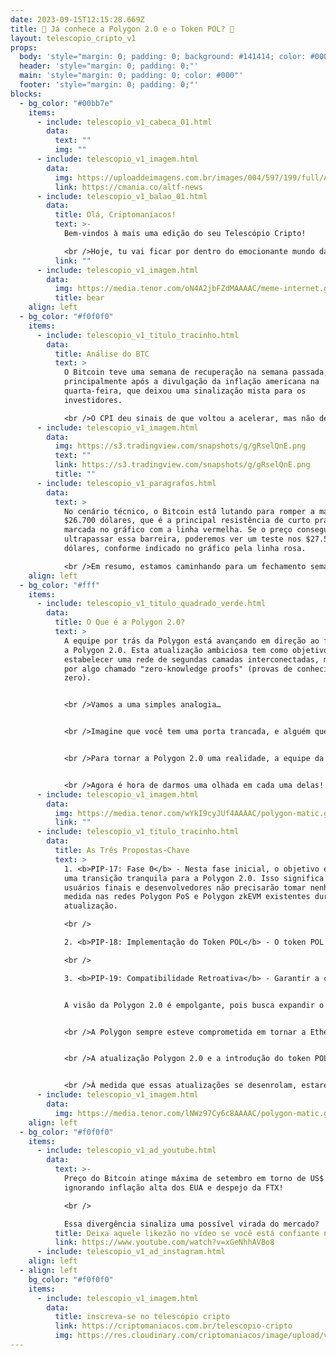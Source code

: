```yaml
---
date: 2023-09-15T12:15:28.669Z
title: 🤔 Já conhece a Polygon 2.0 e o Token POL? 🤔
layout: telescopio_cripto_v1
props:
  body: 'style="margin: 0; padding: 0; background: #141414; color: #000"'
  header: 'style="margin: 0; padding: 0;"'
  main: 'style="margin: 0; padding: 0; color: #000"'
  footer: 'style="margin: 0; padding: 0;"'
blocks:
  - bg_color: "#00bb7e"
    items:
      - include: telescopio_v1_cabeca_01.html
        data:
          text: ""
          img: ""
      - include: telescopio_v1_imagem.html
        data:
          img: https://uploaddeimagens.com.br/images/004/597/199/full/ADNews.png?1693845682
          link: https://cmania.co/altf-news
      - include: telescopio_v1_balao_01.html
        data:
          title: Olá, Criptomaníacos!
          text: >-
            Bem-vindos à mais uma edição do seu Telescópio Cripto! 

            <br />Hoje, tu vai ficar por dentro do emocionante mundo da atualização Polygon 2.0 e a introdução do token POL.
          link: ""
      - include: telescopio_v1_imagem.html
        data:
          img: https://media.tenor.com/oN4A2jbFZdMAAAAC/meme-internet.gif
          title: bear
    align: left
  - bg_color: "#f0f0f0"
    items:
      - include: telescopio_v1_titulo_tracinho.html
        data:
          title: Análise do BTC
          text: >
            O Bitcoin teve uma semana de recuperação na semana passada,
            principalmente após a divulgação da inflação americana na
            quarta-feira, que deixou uma sinalização mista para os
            investidores. 

            <br />O CPI deu sinais de que voltou a acelerar, mas não de forma agressiva, o que deixou a expectativa de que possamos ter uma abordagem menos agressiva na próxima decisão de juros.
      - include: telescopio_v1_imagem.html
        data:
          img: https://s3.tradingview.com/snapshots/g/gRselQnE.png
          text: ""
          link: https://s3.tradingview.com/snapshots/g/gRselQnE.png
          title: ""
      - include: telescopio_v1_paragrafos.html
        data:
          text: >
            No cenário técnico, o Bitcoin está lutando para romper a marca de
            $26.700 dólares, que é a principal resistência de curto prazo
            marcada no gráfico com a linha vermelha. Se o preço conseguir
            ultrapassar essa barreira, poderemos ver um teste nos $27.500
            dólares, conforme indicado no gráfico pela linha rosa.

            <br />Em resumo, estamos caminhando para um fechamento semanal positivo, com um suporte sólido em torno dos $25.000 dólares. Se isso acontecer, podemos esperar a continuação dessa recuperação.
    align: left
  - bg_color: "#fff"
    items:
      - include: telescopio_v1_titulo_quadrado_verde.html
        data:
          title: O Que é a Polygon 2.0?
          text: >
            A equipe por trás da Polygon está avançando em direção ao futuro com
            a Polygon 2.0. Esta atualização ambiciosa tem como objetivo
            estabelecer uma rede de segundas camadas interconectadas, movidas
            por algo chamado "zero-knowledge proofs" (provas de conhecimento
            zero).


            <br />Vamos a uma simples analogia…


            <br />Imagine que você tem uma porta trancada, e alguém quer ter certeza de que você sabe a combinação para abrir essa porta. Com as Zero-Knowledge Proofs, você pode demonstrar que conhece a combinação, mas o observador nunca descobrirá qual é a combinação real.


            <br />Para tornar a Polygon 2.0 uma realidade, a equipe da Polygon Labs lançou três Propostas de Melhoria da Polygon (PIPs). 


            <br />Agora é hora de darmos uma olhada em cada uma delas!
      - include: telescopio_v1_imagem.html
        data:
          img: https://media.tenor.com/wYkI9cyJUf4AAAAC/polygon-matic.gif
          link: ""
      - include: telescopio_v1_titulo_tracinho.html
        data:
          title: As Três Propostas-Chave
          text: >
            1. <b>PIP-17: Fase 0</b> - Nesta fase inicial, o objetivo é garantir
            uma transição tranquila para a Polygon 2.0. Isso significa que os
            usuários finais e desenvolvedores não precisarão tomar nenhuma
            medida nas redes Polygon PoS e Polygon zkEVM existentes durante a
            atualização.

            <br />

            2. <b>PIP-18: Implementação do Token POL</b> - O token POL está prestes a se tornar o novo nativo de gás e ativo de staking no ecossistema Polygon, substituindo o token MATIC. Esta mudança terá um grande impacto no funcionamento do ecossistema.

            <br />

            3. <b>PIP-19: Compatibilidade Retroativa</b> - Garantir a compatibilidade retroativa é crucial para evitar problemas no ecossistema Polygon PoS. A equipe planeja realizar essa transição de forma suave, assegurando que os contratos inteligentes da Polygon PoS permaneçam funcionais.<br />


            A visão da Polygon 2.0 é empolgante, pois busca expandir o espaço de bloco da Ethereum, tornando-o semelhante a uma malha de rede, como a internet. Isso significa que a Ethereum pode escalar em níveis nunca antes imaginados, tornando-se mais rápida e eficiente.


            <br />A Polygon sempre esteve comprometida em tornar a Ethereum mais acessível e escalável, e a Polygon 2.0 é um passo significativo nessa direção.


            <br />A atualização Polygon 2.0 e a introdução do token POL estão moldando o futuro do ecossistema das altcoins. A equipe está empenhada em realizar testes rigorosos e auditorias para garantir a segurança dessas mudanças.


            <br />À medida que essas atualizações se desenrolam, estaremos aqui para mantê-lo informado sobre todas as novidades. 
      - include: telescopio_v1_imagem.html
        data:
          img: https://media.tenor.com/lNWz97Cy6c8AAAAC/polygon-matic.gif
    align: left
  - bg_color: "#f0f0f0"
    items:
      - include: telescopio_v1_ad_youtube.html
        data:
          text: >-
            Preço do Bitcoin atinge máxima de setembro em torno de US$ 26,6 mil,
            ignorando inflação alta dos EUA e despejo da FTX!

            <br />

            Essa divergência sinaliza uma possível virada do mercado?
          title: Deixa aquele likezão no vídeo se você está confiante no BTC!
          link: https://www.youtube.com/watch?v=xGeNhhAVBo8
      - include: telescopio_v1_ad_instagram.html
    align: left
  - align: left
    bg_color: "#f0f0f0"
    items:
      - include: telescopio_v1_imagem.html
        data:
          title: inscreva-se no telescópio cripto
          link: https://criptomaniacos.com.br/telescopio-cripto
          img: https://res.cloudinary.com/criptomaniacos/image/upload/v1662133224/telescopio/inscreva-se-telescopio.png
---
```

